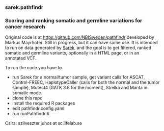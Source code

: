 ### sarek.pathfindr
### Scoring and ranking somatic and germline variations for cancer research

Original code is at https://github.com/NBISweden/pathfindr developed by Markus Mayrhofer. Still in progress, but it can have some use. It is intended to run on data generated by [Sarek](https://nf-co.re/sarek), and the goal is to
get filtered, ranked somatic and germline variants, optionally in a HTML page, or in an annotated VCF.

To run the code you have to 
  - run Sarek for a normal/tumor sample, get variant calls for ASCAT, Control-FREEC, HaplotypeCaller (calls for both the normal and the tumor sample), Mutect4 (GATK 3.8 for the moment), Strelka and Manta in somatic mode.
  - clone this repo
  - install the required R packages
  - edit pathfindr.config.yaml
  - run runPathfindr.R

Csirz: szilveszter.juhos at scilifelab.se
